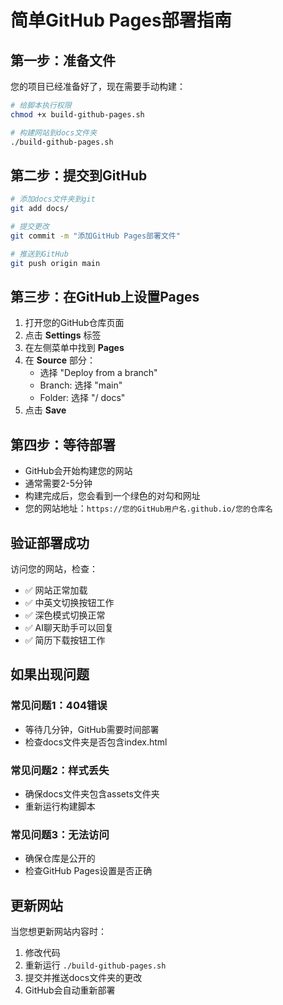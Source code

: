 # 简单GitHub Pages部署指南

## 第一步：准备文件

您的项目已经准备好了，现在需要手动构建：

```bash
# 给脚本执行权限
chmod +x build-github-pages.sh

# 构建网站到docs文件夹
./build-github-pages.sh
```

## 第二步：提交到GitHub

```bash
# 添加docs文件夹到git
git add docs/

# 提交更改
git commit -m "添加GitHub Pages部署文件"

# 推送到GitHub
git push origin main
```

## 第三步：在GitHub上设置Pages

1. 打开您的GitHub仓库页面
2. 点击 **Settings** 标签
3. 在左侧菜单中找到 **Pages**
4. 在 **Source** 部分：
   - 选择 "Deploy from a branch"
   - Branch: 选择 "main"
   - Folder: 选择 "/ docs"
5. 点击 **Save**

## 第四步：等待部署

- GitHub会开始构建您的网站
- 通常需要2-5分钟
- 构建完成后，您会看到一个绿色的对勾和网址
- 您的网站地址：`https://您的GitHub用户名.github.io/您的仓库名`

## 验证部署成功

访问您的网站，检查：
- ✅ 网站正常加载
- ✅ 中英文切换按钮工作
- ✅ 深色模式切换正常
- ✅ AI聊天助手可以回复
- ✅ 简历下载按钮工作

## 如果出现问题

### 常见问题1：404错误
- 等待几分钟，GitHub需要时间部署
- 检查docs文件夹是否包含index.html

### 常见问题2：样式丢失  
- 确保docs文件夹包含assets文件夹
- 重新运行构建脚本

### 常见问题3：无法访问
- 确保仓库是公开的
- 检查GitHub Pages设置是否正确

## 更新网站

当您想更新网站内容时：
1. 修改代码
2. 重新运行 `./build-github-pages.sh`
3. 提交并推送docs文件夹的更改
4. GitHub会自动重新部署